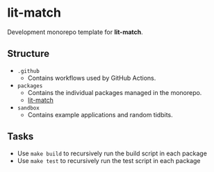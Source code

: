 # lit-match

Development monorepo template for **lit-match**.

## Structure

- `.github`
  - Contains workflows used by GitHub Actions.
- `packages`
  - Contains the individual packages managed in the monorepo.
  - [lit-match](https://github.com/LankyMoose/lit-match/blob/main/packages/lib)
- `sandbox`
  - Contains example applications and random tidbits.

## Tasks

- Use `make build` to recursively run the build script in each package
- Use `make test` to recursively run the test script in each package
